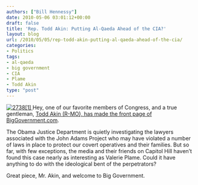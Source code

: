 ```yaml
---
authors: ["Bill Hennessy"]
date: 2010-05-06 03:01:12+00:00
draft: false
title: 'Rep. Todd Akin: Putting Al-Qaeda Ahead of the CIA?'
layout: blog
url: /2010/05/05/rep-todd-akin-putting-al-qaeda-ahead-of-the-cia/
categories:
- Politics
tags:
- al-qaeda
- big government
- CIA
- Plame
- Todd Akin
type: "post"
---
```


[![2738[1]](https://hennessysview.com/wp-content/uploads/2010/05/27381_thumb.jpg)
](https://hennessysview.com/wp-content/uploads/2010/05/27381.jpg) Hey, one of our favorite members of Congress, and a true gentleman, [Todd Akin (R-MO), has made the front page of BigGovernment.com](https://biggovernment.com/takin/2010/05/05/putting-al-qaeda-ahead-of-the-cia/).

 

The Obama Justice Department is quietly investigating the lawyers associated with the John Adams Project who may have violated a number of laws in place to protect our covert operatives and their families. But so far, with few exceptions, the media and their friends on Capitol Hill haven’t found this case nearly as interesting as Valerie Plame. Could it have anything to do with the ideological bent of the perpetrators?

 

Great piece, Mr. Akin, and welcome to Big Government.
